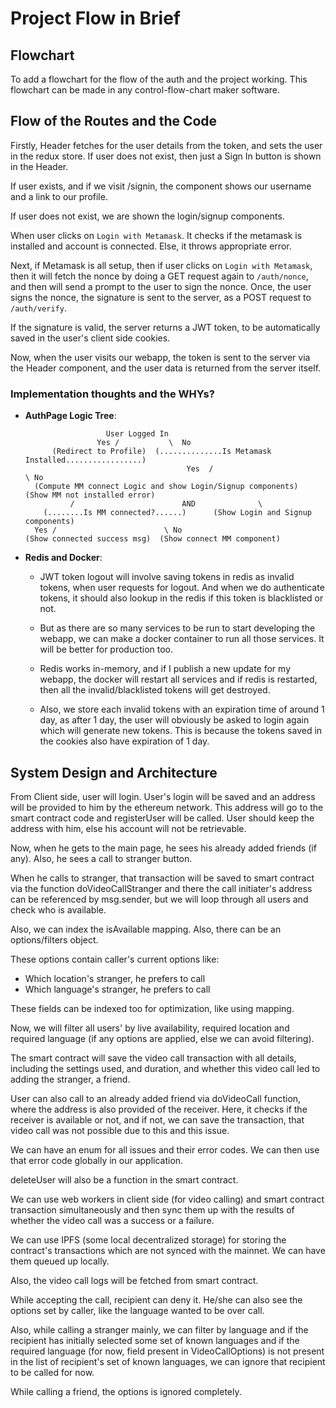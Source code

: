# Project Flow in Brief

## Flowchart

To add a flowchart for the flow of the auth and the project working.
This flowchart can be made in any control-flow-chart maker software.

## Flow of the Routes and the Code

Firstly, Header fetches for the user details from the token, and sets the user in the redux store. If user does not exist, then just a Sign In button is shown in the Header.

If user exists, and if we visit /signin, the component shows our username and a link to our profile.

If user does not exist, we are shown the login/signup components.

When user clicks on `Login with Metamask`. It checks if the metamask is installed and account is connected. Else, it throws appropriate error.

Next, if Metamask is all setup, then if user clicks on `Login with Metamask`, then it will fetch the nonce by doing a GET request again to `/auth/nonce`, and then will send a prompt to the user to sign the nonce. Once, the user signs the nonce, the signature is sent to the server, as a POST request to `/auth/verify`.

If the signature is valid, the server returns a JWT token, to be automatically saved in the user's client side cookies.

Now, when the user visits our webapp, the token is sent to the server via the Header component, and the user data is returned from the server itself.

### Implementation thoughts and the WHYs?

- **AuthPage Logic Tree**:

  ```
                    User Logged In
                  Yes /           \  No
        (Redirect to Profile)  (..............Is Metamask Installed.................)
                                      Yes  /                           \ No
    (Compute MM connect Logic and show Login/Signup components)       (Show MM not installed error)
            /                        AND              \
      (........Is MM connected?......)      (Show Login and Signup components)
    Yes /                        \ No
  (Show connected success msg)  (Show connect MM component)
  ```

- **Redis and Docker**:
    
    - JWT token logout will involve saving tokens in redis as invalid tokens, when user requests for logout. 
    And when we do authenticate tokens, it should also lookup in the redis if this token is blacklisted or not.

    - But as there are so many services to be run to start developing the webapp, we can make a docker container to run all those services. It will be better for production too.

    - Redis works in-memory, and if I publish a new update for my webapp, the docker will restart all services and if redis is restarted, then all the invalid/blacklisted tokens will get destroyed.

    - Also, we store each invalid tokens with an expiration time of around 1 day, as after 1 day, the user will obviously be asked to login again which will generate new tokens. This is because the tokens saved in the cookies also have expiration of 1 day.

## System Design and Architecture

From Client side, user will login. User's login will be saved and an address will be provided to him by the ethereum network. This address will go to the smart contract code and registerUser will be called. User should keep the address with him, else his account will not be retrievable.

Now, when he gets to the main page, he sees his already added friends (if any). 
Also, he sees a call to stranger button. 

When he calls to stranger, that transaction will be saved to smart contract via the function doVideoCallStranger and there the call initiater's address can be referenced by msg.sender, but we will loop through all users and check who is available.

Also, we can index the isAvailable mapping.
Also, there can be an options/filters object.

These options contain caller's current options like:
* Which location's stranger, he prefers to call
* Which language's stranger, he prefers to call

These fields can be indexed too for optimization, like using mapping.

Now, we will filter all users' by live availability, required location and required language (if any options are applied, else we can avoid filtering).

The smart contract will save the video call transaction with all details, including the settings used, and duration, and whether this video call led to adding the stranger, a friend.

User can also call to an already added friend via doVideoCall function, where the address is also provided of the receiver. Here, it checks if the receiver is available or not, and if not, we can save the transaction, that video call was not possible due to this and this issue.

We can have an enum for all issues and their error codes. We can then use that error code globally in our application. 

deleteUser will also be a function in the smart contract.

We can use web workers in client side (for video calling) and smart contract transaction simultaneously and then sync them up with the results of whether the video call was a success or a failure.

We can use IPFS (some local decentralized storage) for storing the contract's transactions which are not synced with the mainnet. We can have them queued up locally.

Also, the video call logs will be fetched from smart contract. 

While accepting the call, recipient can deny it. He/she can also see the options set by caller, like the language wanted to be over call. 

Also, while calling a stranger mainly, we can filter by language and if the recipient has initially selected some set of known languages and if the required language (for now, field present in VideoCallOptions) is not present in the list of recipient's set of known languages, we can ignore that recipient to be called for now.

While calling a friend, the options is ignored completely.
